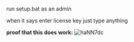 run setup.bat as an admin

when it says enter license key just type anything

**proof that this does work:**
![haNN7dc](https://github.com/0xCiel/Akebi-crack/assets/89581874/17794eb8-b266-4d91-8eeb-45e5c478e0f9)
